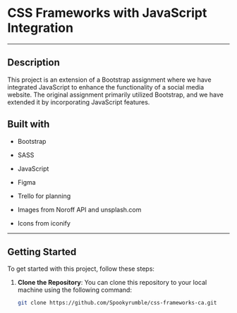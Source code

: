 # CSS Frameworks with JavaScript Integration

---

## Description

This project is an extension of a Bootstrap assignment where we have integrated JavaScript to enhance the functionality of a social media website. The original assignment primarily utilized Bootstrap, and we have extended it by incorporating JavaScript features.

## Built with

- Bootstrap
- SASS
- JavaScript
- Figma
- Trello for planning

- Images from Noroff API and unsplash.com
- Icons from iconify

---

## Getting Started

To get started with this project, follow these steps:

1. **Clone the Repository**: You can clone this repository to your local machine using the following command:

   ```bash
   git clone https://github.com/Spookyrumble/css-frameworks-ca.git
   ```
